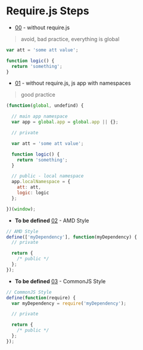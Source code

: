 # Require.js Steps

* [00](00) - without require.js

> avoid, bad practice, everything is global

```javascript
var att = 'some att value';

function logic() {
  return 'something';
}
```

* [01](01) - without require.js, js app with namespaces

> good practice

```javascript
(function(global, undefind) {

  // main app namespace
  var app = global.app = global.app || {};

  // private

  var att = 'some att value';

  function logic() {
    return 'something';
  }

  // public - local namespace
  app.localNamespace = {
    att: att,
    logic: logic
  };

})(window);
```

* **To be defined** [02](02) - AMD Style

```javascript
// AMD Style
define(['myDependency'], function(myDependency) {  
  // private

  return {
    /* public */
  };
});
```

* **To be defined** [03](03) - CommonJS Style

```javascript
// CommonJS Style
define(function(require) {  
  var myDependency = require('myDependency');

  // private

  return {
    /* public */
  };
});
```
